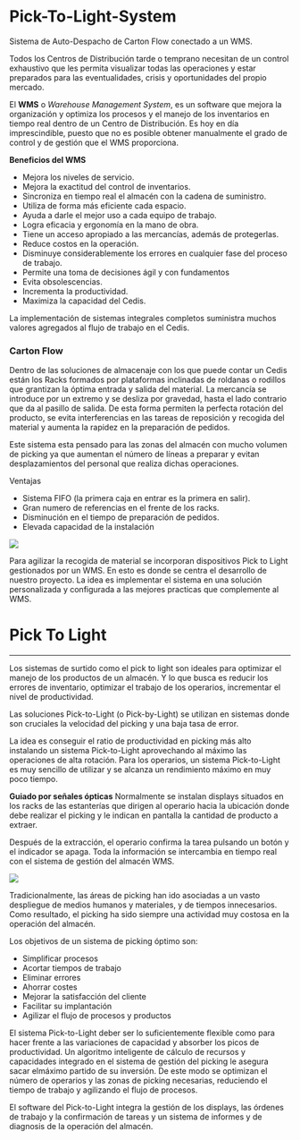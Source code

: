 # Pick-To-Light-System
Sistema de Auto-Despacho de Carton Flow conectado a un WMS. 

Todos los Centros de Distribución tarde o temprano necesitan de un control exhaustivo que les permita visualizar todas las operaciones y estar preparados para las eventualidades, crisis y oportunidades del propio mercado.

El **WMS** o _Warehouse Management System_, es un software que mejora la  organización y optimiza los procesos y el manejo de los inventarios en tiempo real dentro de un Centro de Distribución. Es hoy en día imprescindible, puesto que no es posible obtener manualmente el grado de control y de gestión que el WMS proporciona.

**Beneficios del WMS**
* Mejora los niveles de servicio.
* Mejora la exactitud del control de inventarios.
* Sincroniza en tiempo real el almacén con la cadena de suministro.
* Utiliza de forma más eficiente cada espacio.
* Ayuda a darle el mejor uso a cada equipo de trabajo.
* Logra eficacia y ergonomía en la mano de obra.
* Tiene un acceso apropiado a las mercancías, además de protegerlas.
* Reduce costos en la operación.
* Disminuye considerablemente los errores en cualquier fase del proceso de trabajo.
* Permite una toma de decisiones ágil y con fundamentos
* Evita obsolescencias.
* Incrementa la productividad.
* Maximiza la capacidad del Cedis.

La implementación de sistemas integrales completos suministra muchos valores agregados al flujo de trabajo en el Cedis.

### **Carton Flow**

Dentro de las soluciones de almacenaje con los que puede contar un Cedis están los Racks formados por plataformas inclinadas de roldanas o rodillos que grantizan la óptima entrada y salida del material. La mercancía se introduce por un extremo y se desliza por gravedad, hasta el lado contrario que da al pasillo de salida. De esta forma permiten la perfecta rotación del producto, se evita interferencias en las tareas de reposición y recogida del material y aumenta la rapidez en la preparación de pedidos.

Este sistema esta pensado para las zonas del almacén con mucho volumen de picking ya que aumentan el número de líneas a preparar y evitan desplazamientos del personal que realiza dichas operaciones.

Ventajas

* Sistema FIFO (la primera caja en entrar es la primera en salir).
* Gran numero de referencias en el frente de los racks.
* Disminución en el tiempo de preparación de pedidos.
* Elevada capacidad de la instalación


![](https://user-images.githubusercontent.com/38957524/44095974-c258fb92-9f9f-11e8-801e-47fa4ea8f8ff.png)

Para agilizar la recogida de material se incorporan dispositivos Pick to Light gestionados por un WMS. En esto es donde se centra el desarrollo de nuestro proyecto. La idea es implementar el sistema en una solución personalizada y configurada a las mejores practicas que complemente al WMS.

# Pick To Light

***

Los sistemas de surtido como el pick to light son ideales para optimizar el manejo de los productos de un almacén. Y lo que busca es reducir los errores de inventario, optimizar el trabajo de los operarios, incrementar el nivel de productividad.

Las soluciones Pick-to-Light (o Pick-by-Light) se utilizan en sistemas donde son cruciales la velocidad del picking y una baja tasa de error.

La idea es conseguir el ratio de productividad en picking más alto instalando un sistema Pick-to-Light aprovechando al máximo las operaciones de alta rotación. Para los operarios, un sistema Pick-to-Light es muy sencillo de utilizar y se alcanza un rendimiento máximo en muy poco tiempo.

**Guiado por señales ópticas**
Normalmente se instalan displays situados en los racks de las estanterías que dirigen al operario hacia la ubicación donde debe realizar el picking y le indican en pantalla la cantidad de producto a extraer.

Después de la extracción, el operario confirma la tarea pulsando un botón y el indicador se apaga. Toda la información se intercambia en tiempo real con el sistema de gestión del almacén WMS.

![](https://user-images.githubusercontent.com/38957524/44099147-931443f2-9fa7-11e8-97c4-0cb12e93371e.gif)

Tradicionalmente, las áreas de picking han ido asociadas a un vasto despliegue de medios humanos y materiales, y de tiempos innecesarios. Como resultado, el picking ha sido siempre una actividad muy costosa en la operación del almacén.

Los objetivos de un sistema de picking óptimo son:

* Simplificar procesos
* Acortar tiempos de trabajo
* Eliminar errores
* Ahorrar costes
* Mejorar la satisfacción del cliente
* Facilitar su implantación
* Agilizar el flujo de procesos y productos

El sistema Pick-to-Light deber ser lo suficientemente flexible como para hacer frente a las variaciones de capacidad y absorber los picos de productividad. Un algoritmo inteligente de cálculo de recursos y capacidades integrado en el sistema de gestión del picking le asegura sacar elmáximo partido de su inversión. De este modo se optimizan el número de operarios y las zonas de picking necesarias, reduciendo el tiempo de trabajo y agilizando el flujo de procesos.

El software del Pick-to-Light integra la gestión de los displays, las órdenes de trabajo y la confirmación de tareas y un sistema de informes y de diagnosis de la operación del almacén.

